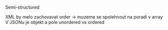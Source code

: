 Semi-structured

XML by melo zachovavat order -> muzeme se spolehnout na poradi v array
V JSONu je objekt a pole unordered vs ordered
